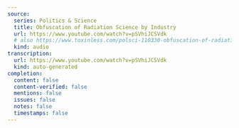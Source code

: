 ```yaml
---
source:
  series: Politics & Science
  title: Obfuscation of Radiation Science by Industry
  url: https://www.youtube.com/watch?v=pSVhiJCSVdk
  # also https://www.toxinless.com/polsci-110330-obfuscation-of-radiation.mp3
  kind: audio
transcription:
  url: https://www.youtube.com/watch?v=pSVhiJCSVdk
  kind: auto-generated
completion:
  content: false
  content-verified: false
  mentions: false
  issues: false
  notes: false
  timestamps: false
---
```

